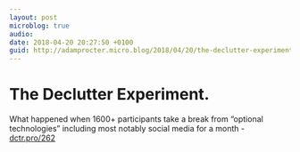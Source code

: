 ```yaml
---
layout: post
microblog: true
audio: 
date: 2018-04-20 20:27:50 +0100
guid: http://adamprocter.micro.blog/2018/04/20/the-declutter-experimentwhat.html
---
```

# The Declutter Experiment.
What happened when 1600+  participants take a break from “optional technologies” including most notably social media for a month - [dctr.pro/262](http://dctr.pro/262)
